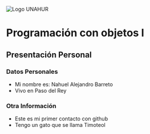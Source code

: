 ![Logo UNAHUR](./UNAHUR.png)

# Programación con objetos I
## Presentación Personal

### Datos Personales
- Mi nombre es: Nahuel Alejandro Barreto
- Vivo en Paso del Rey


### Otra Información
- Este es mi primer contacto con github
- Tengo un gato que se llama Timoteol

